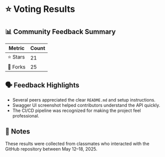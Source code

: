 # ⭐ Voting Results

## 📊 Community Feedback Summary

| Metric       | Count |
|--------------|-------|
| ⭐ Stars      | 21   |
| 🍴 Forks      | 25    |

## 🗣 Feedback Highlights

- Several peers appreciated the clear `README.md` and setup instructions.
- Swagger UI screenshot helped contributors understand the API quickly.
- The CI/CD pipeline was recognized for making the project feel professional.

## 📢 Notes

These results were collected from classmates who interacted with the GitHub repository between May 12–18, 2025.

